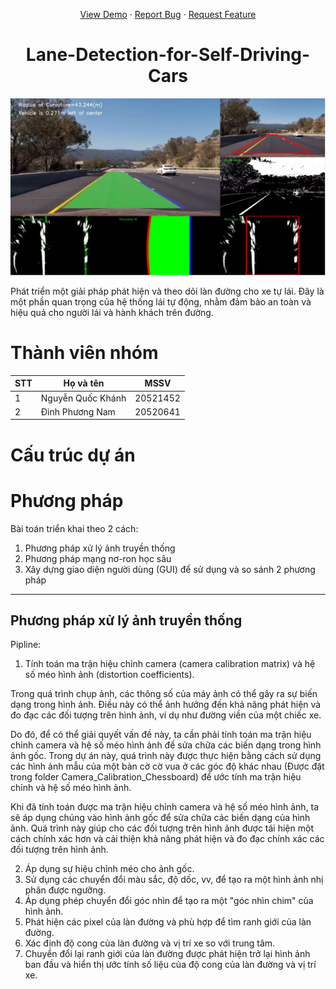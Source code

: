 <a name="readme-top"></a>
<div align="center">
  <p align="center">
    <a href="https://www.youtube.com/channel/UCKaMI0RBxF26f6j0Q8RRyTw">View Demo</a>
    ·
    <a href="https://github.com/nqkhanh2002/Lane-Detection-for-Self-Driving-Cars/issues">Report Bug</a>
    ·
    <a href="https://github.com/nqkhanh2002/Lane-Detection-for-Self-Driving-Cars/pulls">Request Feature</a>
  </p>
</div>

<h1 align="center">Lane-Detection-for-Self-Driving-Cars</h1>
<img src="Image_Resrouces\intro_readme.png"> <br>

Phát triển một giải pháp phát hiện và theo dõi làn đường cho xe tự lái. Đây là một phần quan trọng của hệ thống lái tự động, nhằm đảm bảo an toàn và hiệu quả cho người lái và hành khách trên đường.
# Thành viên nhóm 
| STT | Họ và tên | MSSV |
|-------|-------|-------|
| 1 | Nguyễn Quốc Khánh | 20521452 |
| 2 | Đinh Phương Nam | 20520641 |
# Cấu trúc dự án
# Phương pháp
Bài toán triển khai theo 2 cách:
1. Phương pháp xử lý ảnh truyền thống
2. Phương pháp mạng nơ-ron học sâu
3. Xây dựng giao diện người dùng (GUI) để sử dụng và so sánh 2 phương pháp 
------- 
## Phương pháp xử lý ảnh truyền thống
Pipline:
1. Tính toán ma trận hiệu chỉnh camera (camera calibration matrix) và hệ số méo hình ảnh (distortion coefficients).

Trong quá trình chụp ảnh, các thông số của máy ảnh có thể gây ra sự biến dạng trong hình ảnh. Điều này có thể ảnh hưởng đến khả năng phát hiện và đo đạc các đối tượng trên hình ảnh, ví dụ như đường viền của một chiếc xe.

Do đó, để có thể giải quyết vấn đề này, ta cần phải tính toán ma trận hiệu chỉnh camera và hệ số méo hình ảnh để sửa chữa các biến dạng trong hình ảnh gốc. Trong dự án này, quá trình này được thực hiện bằng cách sử dụng các hình ảnh mẫu của một bàn cờ cờ vua ở các góc độ khác nhau (Được đặt trong folder Camera_Calibration_Chessboard) để ước tính ma trận hiệu chỉnh và hệ số méo hình ảnh.

Khi đã tính toán được ma trận hiệu chỉnh camera và hệ số méo hình ảnh, ta sẽ áp dụng chúng vào hình ảnh gốc để sửa chữa các biến dạng của hình ảnh. Quá trình này giúp cho các đối tượng trên hình ảnh được tái hiện một cách chính xác hơn và cải thiện khả năng phát hiện và đo đạc chính xác các đối tượng trên hình ảnh.

2. Áp dụng sự hiệu chỉnh méo cho ảnh gốc.
3. Sử dụng các chuyển đổi màu sắc, độ dốc, vv, để tạo ra một hình ảnh nhị phân được ngưỡng.
4. Áp dụng phép chuyển đổi góc nhìn để tạo ra một "góc nhìn chim" của hình ảnh.
5. Phát hiện các pixel của làn đường và phù hợp để tìm ranh giới của làn đường.
6. Xác định độ cong của làn đường và vị trí xe so với trung tâm.
7. Chuyển đổi lại ranh giới của làn đường được phát hiện trở lại hình ảnh ban đầu và hiển thị ước tính số liệu của độ cong của làn đường và vị trí xe.

